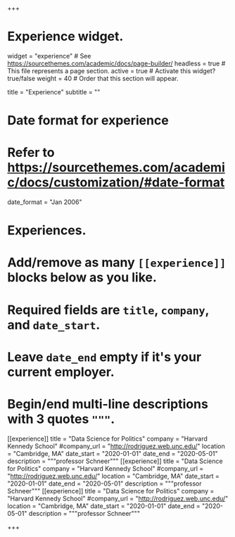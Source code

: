 +++
# Experience widget.
widget = "experience"  # See https://sourcethemes.com/academic/docs/page-builder/
headless = true  # This file represents a page section.
active = true  # Activate this widget? true/false
weight = 40  # Order that this section will appear.

title = "Experience"
subtitle = ""

# Date format for experience
#   Refer to https://sourcethemes.com/academic/docs/customization/#date-format
date_format = "Jan 2006"

# Experiences.
#   Add/remove as many `[[experience]]` blocks below as you like.
#   Required fields are `title`, `company`, and `date_start`.
#   Leave `date_end` empty if it's your current employer.
#   Begin/end multi-line descriptions with 3 quotes `"""`.
[[experience]]
  title = "Data Science for Politics"
  company = "Harvard Kennedy School"
  #company_url = "http://rodriguez.web.unc.edu/"
  location = "Cambridge, MA"
  date_start = "2020-01-01"
  date_end = "2020-05-01"
  description = """professor Schneer"""
[[experience]]
  title = "Data Science for Politics"
  company = "Harvard Kennedy School"
  #company_url = "http://rodriguez.web.unc.edu/"
  location = "Cambridge, MA"
  date_start = "2020-01-01"
  date_end = "2020-05-01"
  description = """professor Schneer"""
[[experience]]
  title = "Data Science for Politics"
  company = "Harvard Kennedy School"
  #company_url = "http://rodriguez.web.unc.edu/"
  location = "Cambridge, MA"
  date_start = "2020-01-01"
  date_end = "2020-05-01"
  description = """professor Schneer"""

+++
